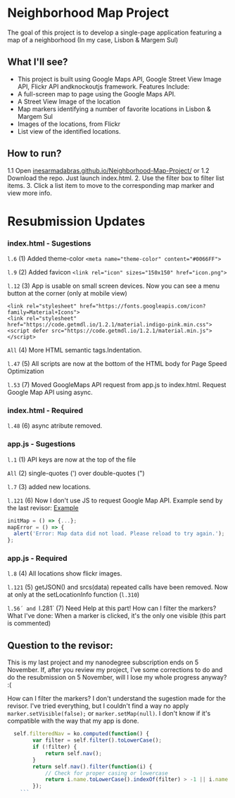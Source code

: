 # Neighborhood Map Project

The goal of this project is to develop a single-page application featuring a map of a neighborhood (In my case, Lisbon & Margem Sul)

## What I'll see?
* This project is built using Google Maps API, Google Street View Image API, Flickr API andknockoutjs framework. Features Include:
* A full-screen map to page using the Google Maps API.
* A Street View Image of the location
* Map markers identifying a number of favorite locations in Lisbon & Margem Sul
* Images of the locations, from Flickr
* List view of the identified locations.

## How to run?

1.1 Open [inesarmadabras.github.io/Neighborhood-Map-Project/](https://inesarmadabras.github.io/Neighborhood-Map-Project/) 
or
1.2 Download the repo. Just launch index.html.
2. Use the filter box to filter list items.
3. Click a list item to move to the corresponding map marker and view more info.

# Resubmission Updates

### index.html - Sugestions
`l.6` (1) Added theme-color
        `<meta name="theme-color" content="#0066FF">`
        
`l.9` (2) Added favicon
        `<link rel="icon" sizes="150x150" href="icon.png">`

`l.12` (3) App is usable on small screen devices. Now you can see a menu button at the corner (only at mobile view)
        
```
<link rel="stylesheet" href="https://fonts.googleapis.com/icon?family=Material+Icons">
<link rel="stylesheet" href="https://code.getmdl.io/1.2.1/material.indigo-pink.min.css">
<script defer src="https://code.getmdl.io/1.2.1/material.min.js"></script>
```

`All` (4) More HTML semantic tags.Indentation.

`l.47` (5) All scripts are now at the bottom of the HTML body for Page Speed Optimization

`l.53` (7) Moved GoogleMaps API request from app.js to index.html. Request Google Map API using async.

### index.html - Required
`l.48` (6) async atribute removed.

### app.js - Sugestions
`l.1` (1) API keys are now at the top of the file

`All` (2) single-quotes (') over double-quotes (")

`l.7` (3) added new locations.

`l.121` (6) Now I don't use JS to request Google Map API. Example send by the last revisor: [Example](http://codepen.io/NKiD/pen/XNrYXa)

``` javascript
initMap = () => {...};
mapError = () => {
  alert('Error: Map data did not load. Please reload to try again.');
};
```

### app.js - Required
`l.8` (4) All locations show flickr images.

`l.121` (5) getJSON() and srcs(data) repeated calls have been removed. Now at only at the setLocationInfo function (`l.310`)

`l.56´ and `l.281` (7) Need Help at this part! How can I filter the markers? What I've done: When a marker is clicked, it's the only one visible (this part is commented)


## Question to the revisor:
This is my last project and my nanodegree subscription ends on 5 November. If, after you review my project, I've some corrections to do and do the resubmission on 5 November, will I lose my whole progress anyway? :(

How can I filter the markers? I don't understand the sugestion made for the revisor. I've tried everything, but I couldn't find a way no apply `marker.setVisible(false);` or `marker.setMap(null)`. I don't know if it's compatible with the way that my app is done. 
``` javascript
  self.filteredNav = ko.computed(function() {
        var filter = self.filter().toLowerCase();
        if (!filter) {
            return self.nav();
        }
        return self.nav().filter(function(i) {
            // Check for proper casing or lowercase
            return i.name.toLowerCase().indexOf(filter) > -1 || i.name.indexOf(filter) > -1;
        });
    ```

